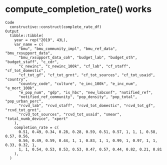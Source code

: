 # compute_completion_rate() works

    Code
      constructive::construct(complete_rate_df)
    Output
      tibble::tibble(
        year = rep("2019", 43L),
        var_name = c(
          "bmu", "bmu_community_impl", "bmu_ref_data", "bmu_rxsupport_data",
          "bmu_rxsupport_data_coh", "budget_lab", "budget_oth", "budget_staff", "c_cdr",
          "c_newinc", "c_newinc_100k", "cf_lab", "cf_staff", "cf_tot_domestic",
          "cf_tot_gf", "cf_tot_grnt", "cf_tot_sources", "cf_tot_usaid", "country",
          "country_code", "culture", "e_inc_100k", "e_inc_num", "e_mort_100k",
          "e_pop_num", "gdp", "is_hbc", "new_labconf", "notified_ref",
          "notified_ref_community", "pop_density", "pop_total", "pop_urban_perc",
          "rcvd_lab", "rcvd_staff", "rcvd_tot_domestic", "rcvd_tot_gf", "rcvd_tot_grnt",
          "rcvd_tot_sources", "rcvd_tot_usaid", "smear", "total_numb_device", "xpert"
        ),
        completion_rate = c(
          0.51, 0.49, 0.34, 0.28, 0.28, 0.59, 0.51, 0.57, 1, 1, 1, 0.58, 0.57, 0.56,
          0.56, 0.49, 0.59, 0.44, 1, 1, 0.83, 1, 1, 0.99, 1, 0.97, 1, 1, 0.33, 0.32, 1,
          1, 1, 0.54, 0.53, 0.53, 0.53, 0.47, 0.57, 0.44, 0.82, 0.21, 0.81
        ),
      )

